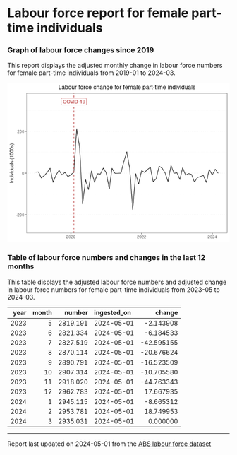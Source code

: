 Labour force report for female part-time individuals
================

### Graph of labour force changes since 2019

This report displays the adjusted monthly change in labour force numbers
for female part-time individuals from 2019-01 to 2024-03.

![](female_part-time_report_files/figure-gfm/unnamed-chunk-2-1.png)<!-- -->

### Table of labour force numbers and changes in the last 12 months

This table displays the adjusted labour force numbers and adjusted
change in labour force numbers for female part-time individuals from
2023-05 to 2024-03.

| year | month |   number | ingested_on |     change |
|-----:|------:|---------:|:------------|-----------:|
| 2023 |     5 | 2819.191 | 2024-05-01  |  -2.143908 |
| 2023 |     6 | 2821.334 | 2024-05-01  |  -6.184533 |
| 2023 |     7 | 2827.519 | 2024-05-01  | -42.595155 |
| 2023 |     8 | 2870.114 | 2024-05-01  | -20.676624 |
| 2023 |     9 | 2890.791 | 2024-05-01  | -16.523509 |
| 2023 |    10 | 2907.314 | 2024-05-01  | -10.705580 |
| 2023 |    11 | 2918.020 | 2024-05-01  | -44.763343 |
| 2023 |    12 | 2962.783 | 2024-05-01  |  17.667935 |
| 2024 |     1 | 2945.115 | 2024-05-01  |  -8.665312 |
| 2024 |     2 | 2953.781 | 2024-05-01  |  18.749953 |
| 2024 |     3 | 2935.031 | 2024-05-01  |   0.000000 |

------------------------------------------------------------------------

Report last updated on 2024-05-01 from the [ABS labour force
dataset](https://www.abs.gov.au/statistics/labour/employment-and-unemployment/labour-force-australia/latest-release)
